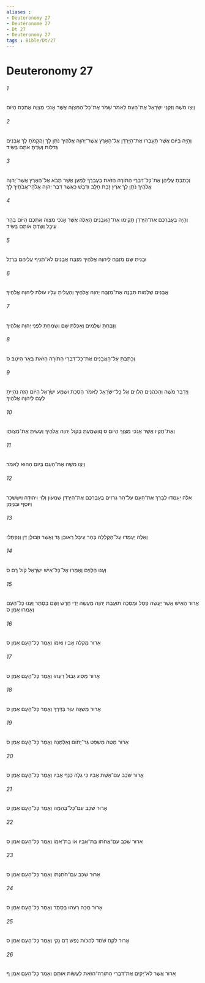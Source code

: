 ```yaml
---
aliases : 
- Deuteronomy 27
- Deutéronome 27
- Dt 27
- Deuteronomy 27
tags : Bible/Dt/27
---
```


# Deuteronomy 27

###### 1
וַיְצַו מֹשֶׁה וְזִקְנֵי יִשְׂרָאֵל אֶת־הָעָם לֵאמֹר שָׁמֹר אֶת־כָּל־הַמִּצְוָה אֲשֶׁר אָנֹכִי מְצַוֶּה אֶתְכֶם הַיֹּום׃
###### 2
וְהָיָה בַּיֹּום אֲשֶׁר תַּעַבְרוּ אֶת־הַיַּרְדֵּן אֶל־הָאָרֶץ אֲשֶׁר־יְהוָה אֱלֹהֶיךָ נֹתֵן לָךְ וַהֲקֵמֹתָ לְךָ אֲבָנִים גְּדֹלֹות וְשַׂדְתָּ אֹתָם בַּשִּׂיד׃
###### 3
וְכָתַבְתָּ עֲלֵיהֶן אֶת־כָּל־דִּבְרֵי הַתֹּורָה הַזֹּאת בְּעָבְרֶךָ לְמַעַן אֲשֶׁר תָּבֹא אֶל־הָאָרֶץ אֲשֶׁר־יְהוָה אֱלֹהֶיךָ נֹתֵן לְךָ אֶרֶץ זָבַת חָלָב וּדְבַשׁ כַּאֲשֶׁר דִּבֶּר יְהוָה אֱלֹהֵי־אֲבֹתֶיךָ לָךְ׃
###### 4
וְהָיָה בְּעָבְרְכֶם אֶת־הַיַּרְדֵּן תָּקִימוּ אֶת־הָאֲבָנִים הָאֵלֶּה אֲשֶׁר אָנֹכִי מְצַוֶּה אֶתְכֶם הַיֹּום בְּהַר עֵיבָל וְשַׂדְתָּ אֹותָם בַּשִּׂיד׃
###### 5
וּבָנִיתָ שָּׁם מִזְבֵּחַ לַיהוָה אֱלֹהֶיךָ מִזְבַּח אֲבָנִים לֹא־תָנִיף עֲלֵיהֶם בַּרְזֶל׃
###### 6
אֲבָנִים שְׁלֵמֹות תִּבְנֶה אֶת־מִזְבַּח יְהוָה אֱלֹהֶיךָ וְהַעֲלִיתָ עָלָיו עֹולֹת לַיהוָה אֱלֹהֶיךָ׃
###### 7
וְזָבַחְתָּ שְׁלָמִים וְאָכַלְתָּ שָּׁם וְשָׂמַחְתָּ לִפְנֵי יְהוָה אֱלֹהֶיךָ׃
###### 8
וְכָתַבְתָּ עַל־הָאֲבָנִים אֶת־כָּל־דִּבְרֵי הַתֹּורָה הַזֹּאת בַּאֵר הֵיטֵב׃ ס
###### 9
וַיְדַבֵּר מֹשֶׁה וְהַכֹּהֲנִים הַלְוִיִּם אֶל כָּל־יִשְׂרָאֵל לֵאמֹר הַסְכֵּת וּשְׁמַע יִשְׂרָאֵל הַיֹּום הַזֶּה נִהְיֵיתָ לְעָם לַיהוָה אֱלֹהֶיךָ׃
###### 10
וְשָׁמַעְתָּ בְּקֹול יְהוָה אֱלֹהֶיךָ וְעָשִׂיתָ אֶת־מִצְוֹתָוq וְאֶת־חֻקָּיו אֲשֶׁר אָנֹכִי מְצַוְּךָ הַיֹּום׃ ס
###### 11
וַיְצַו מֹשֶׁה אֶת־הָעָם בַּיֹּום הַהוּא לֵאמֹר׃
###### 12
אֵלֶּה יַעַמְדוּ לְבָרֵךְ אֶת־הָעָם עַל־הַר גְּרִזִים בְּעָבְרְכֶם אֶת־הַיַּרְדֵּן שִׁמְעֹון וְלֵוִי וִיהוּדָה וְיִשָּׂשכָר וְיֹוסֵף וּבִנְיָמִן׃
###### 13
וְאֵלֶּה יַעַמְדוּ עַל־הַקְּלָלָה בְּהַר עֵיבָל רְאוּבֵן גָּד וְאָשֵׁר וּזְבוּלֻן דָּן וְנַפְתָּלִי׃
###### 14
וְעָנוּ הַלְוִיִּם וְאָמְרוּ אֶל־כָּל־אִישׁ יִשְׂרָאֵל קֹול רָם׃ ס
###### 15
אָרוּר הָאִישׁ אֲשֶׁר יַעֲשֶׂה פֶסֶל וּמַסֵּכָה תֹּועֲבַת יְהוָה מַעֲשֵׂה יְדֵי חָרָשׁ וְשָׂם בַּסָּתֶר וְעָנוּ כָל־הָעָם וְאָמְרוּ אָמֵן׃ ס
###### 16
אָרוּר מַקְלֶה אָבִיו וְאִמֹּו וְאָמַר כָּל־הָעָם אָמֵן׃ ס
###### 17
אָרוּר מַסִּיג גְּבוּל רֵעֵהוּ וְאָמַר כָּל־הָעָם אָמֵן׃ ס
###### 18
אָרוּר מַשְׁגֶּה עִוֵּר בַּדָּרֶךְ וְאָמַר כָּל־הָעָם אָמֵן׃ ס
###### 19
אָרוּר מַטֶּה מִשְׁפַּט גֵּר־יָתֹום וְאַלְמָנָה וְאָמַר כָּל־הָעָם אָמֵן׃ ס
###### 20
אָרוּר שֹׁכֵב עִם־אֵשֶׁת אָבִיו כִּי גִלָּה כְּנַף אָבִיו וְאָמַר כָּל־הָעָם אָמֵן׃ ס
###### 21
אָרוּר שֹׁכֵב עִם־כָּל־בְּהֵמָה וְאָמַר כָּל־הָעָם אָמֵן׃ ס
###### 22
אָרוּר שֹׁכֵב עִם־אֲחֹתֹו בַּת־אָבִיו אֹו בַת־אִמֹּו וְאָמַר כָּל־הָעָם אָמֵן׃ ס
###### 23
אָרוּר שֹׁכֵב עִם־חֹתַנְתֹּו וְאָמַר כָּל־הָעָם אָמֵן׃ ס
###### 24
אָרוּר מַכֵּה רֵעֵהוּ בַּסָּתֶר וְאָמַר כָּל־הָעָם אָמֵן׃ ס
###### 25
אָרוּר לֹקֵחַ שֹׁחַד לְהַכֹּות נֶפֶשׁ דָּם נָקִי וְאָמַר כָּל־הָעָם אָמֵן׃ ס
###### 26
אָרוּר אֲשֶׁר לֹא־יָקִים אֶת־דִּבְרֵי הַתֹּורָה־הַזֹּאת לַעֲשֹׂות אֹותָם וְאָמַר כָּל־הָעָם אָמֵן׃ ף
